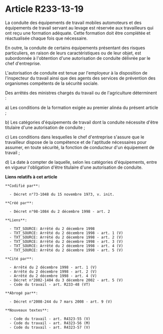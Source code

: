# Article R233-13-19

La conduite des équipements de travail mobiles automoteurs et des équipements de travail servant au levage est réservée aux
travailleurs qui ont reçu une formation adéquate. Cette formation doit être complétée et réactualisée chaque fois que
nécessaire.

En outre, la conduite de certains équipements présentant des risques particuliers, en raison de leurs caractéristiques ou de
leur objet, est subordonnée à l'obtention d'une autorisation de conduite délivrée par le chef d'entreprise.

L'autorisation de conduite est tenue par l'employeur à la disposition de l'inspecteur du travail ainsi que des agents des
services de prévention des organismes compétents de la sécurité sociale.

Des arrêtés des ministres chargés du travail ou de l'agriculture déterminent :

a) Les conditions de la formation exigée au premier alinéa du présent article ;

b) Les catégories d'équipements de travail dont la conduite nécessite d'être titulaire d'une autorisation de conduite ;

c) Les conditions dans lesquelles le chef d'entreprise s'assure que le travailleur dispose de la compétence et de l'aptitude
nécessaires pour assumer, en toute sécurité, la fonction de conducteur d'un équipement de travail ;

d) La date à compter de laquelle, selon les catégories d'équipements, entre en vigueur l'obligation d'être titulaire d'une
autorisation de conduite.

**Liens relatifs à cet article**

	**Codifié par**:

	  - Décret n°73-1048 du 15 novembre 1973, v. init.

	**Créé par**:

	  - Décret n°98-1084 du 2 décembre 1998 - art. 2

	**Liens**:

	  - TXT_SOURCE: Arrêté du 2 décembre 1998
	  - TXT_SOURCE: Arrêté du 2 décembre 1998 - art. 1 (V)
	  - TXT_SOURCE: Arrêté du 2 décembre 1998 - art. 2 (V)
	  - TXT_SOURCE: Arrêté du 2 décembre 1998 - art. 3 (V)
	  - TXT_SOURCE: Arrêté du 2 décembre 1998 - art. 4 (V)
	  - TXT_SOURCE: Arrêté du 2 décembre 1998 - art. 5 (V)

	**Cité par**:

	  - Arrêté du 2 décembre 1998 - art. 1 (V)
	  - Arrêté du 2 décembre 1998 - art. 2 (V)
	  - Arrêté du 2 décembre 1998 - art. 4 (V)
	  - Décret n°2002-1404 du 3 décembre 2002 - art. 5 (V)
	  - Code du travail - art. R233-48 (VT)

	**Abrogé par**:

	  - Décret n°2008-244 du 7 mars 2008 - art. 9 (V)

	**Nouveaux textes**:

	  - Code du travail - art. R4323-55 (V)
	  - Code du travail - art. R4323-56 (M)
	  - Code du travail - art. R4323-57 (V)
